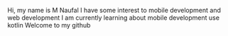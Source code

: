 Hi, my name is M Naufal
I have some interest to mobile development and web development
I am currently learning about mobile development use kotlin
Welcome to my github
